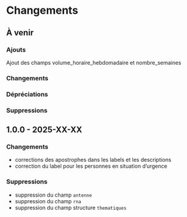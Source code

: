 # Changements

## À venir

### Ajouts

Ajout des champs volume_horaire_hebdomadaire et nombre_semaines

### Changements

### Dépréciations

### Suppressions

## 1.0.0 - 2025-XX-XX

### Changements

* corrections des apostrophes dans les labels et les descriptions
* correction du label pour les personnes en situation d’urgence

### Suppressions

* suppression du champ `antenne`
* suppression du champ `rna`
* suppression du champ structure `thematiques`

